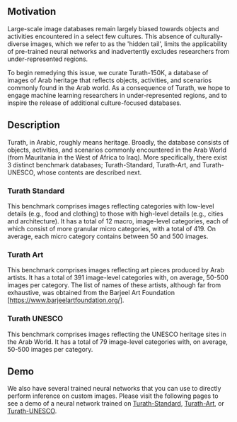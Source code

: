 ## Motivation

Large-scale image databases remain largely biased towards objects and activities encountered in a select few cultures. This absence of culturally-diverse images, which we refer to as the 'hidden tail', limits the applicability of pre-trained neural networks and inadvertently excludes researchers from under-represented regions. 

To begin remedying this issue, we curate Turath-150K, a database of images of Arab heritage that reflects objects, activities, and scenarios commonly found in the Arab world. As a consequence of Turath, we hope to engage machine learning researchers in under-represented regions, and to inspire the release of additional culture-focused databases. 

## Description

Turath, in Arabic, roughly means heritage. Broadly, the database consists of objects, activities, and scenarios 
commonly encountered in the Arab World (from Mauritania in the West of Africa to Iraq). More specifically, there 
exist 3 distinct benchmark databases; Turath-Standard, Turath-Art, and Turath-UNESCO, whose contents are described
next. 

### Turath Standard

This benchmark comprises images reflecting categories with low-level details (e.g., food and clothing) to those 
with high-level details (e.g., cities and architecture). It has a total of 12 macro, image-level categories, each of
which consist of more granular micro categories, with a total of 419. On average, each micro category contains between
50 and 500 images.

### Turath Art

This benchmark comprises images reflecting art pieces produced by Arab artists. It has a total of 391 image-level
categories with, on average, 50-500 images per category. The list of names of these artists, although far from
exhaustive, was obtained from the Barjeel Art Foundation [https://www.barjeelartfoundation.org/].

### Turath UNESCO

This benchmark comprises images reflecting the UNESCO heritage sites in the Arab World. It has a total of 79 image-level categories with, on average, 50-500 images per category. 

## Demo

We also have several trained neural networks that you can use to directly perform inference on custom images. Please visit the following pages to see a demo of a neural network trained on [Turath-Standard](https://danikiyasseh.github.io/Turath/StandardDemo/), [Turath-Art](https://danikiyasseh.github.io/Turath/ArtDemo/), or [Turath-UNESCO](https://danikiyasseh.github.io/Turath/UNESCODemo/).
